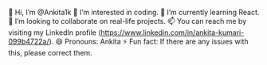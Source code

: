 👋 Hi, I’m @Ankita1k
👀 I’m interested in coding.
🌱 I’m currently learning React.
💞️ I’m looking to collaborate on real-life projects.
📫 You can reach me by visiting my LinkedIn profile (https://www.linkedin.com/in/ankita-kumari-099b4722a/).
😄 Pronouns: Ankita 
⚡ Fun fact: If there are any issues with this, please correct them.
<!---
Ankita1k/Ankita1k is a ✨ special ✨ repository because its `README.md` (this file) appears on your GitHub profile.
You can click the Preview link to take a look at your changes.
--->
